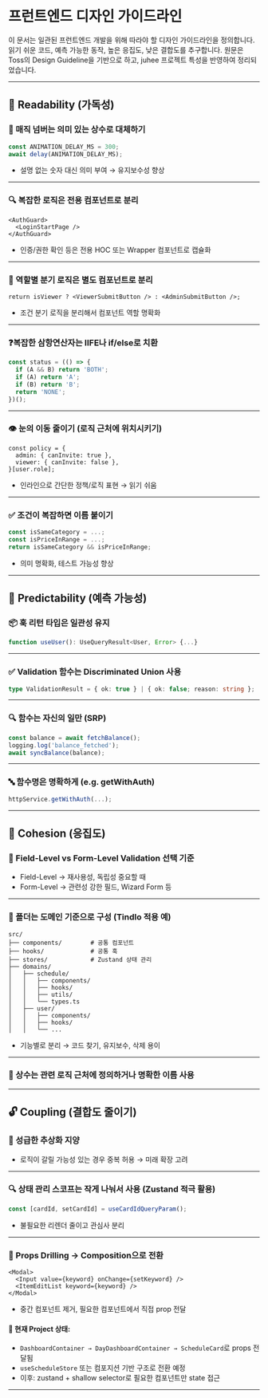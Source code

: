 # 프런트엔드 디자인 가이드라인

이 문서는 일관된 프런트엔드 개발을 위해 따라야 할 디자인 가이드라인을 정의합니다. 
읽기 쉬운 코드, 예측 가능한 동작, 높은 응집도, 낮은 결합도를 추구합니다. 원문은 Toss의 Design Guideline을 기반으로 하고, juhee 프로젝트 특성을 반영하여 정리되었습니다.

---

## 📘 Readability (가독성)

### 🔢 매직 넘버는 의미 있는 상수로 대체하기

```ts
const ANIMATION_DELAY_MS = 300;
await delay(ANIMATION_DELAY_MS);
```

- 설명 없는 숫자 대신 의미 부여 → 유지보수성 향상

---

### 🔍 복잡한 로직은 전용 컴포넌트로 분리

```tsx
<AuthGuard>
  <LoginStartPage />
</AuthGuard>
```

- 인증/권한 확인 등은 전용 HOC 또는 Wrapper 컴포넌트로 캡슐화

---

### 🧩 역할별 분기 로직은 별도 컴포넌트로 분리

```tsx
return isViewer ? <ViewerSubmitButton /> : <AdminSubmitButton />;
```

- 조건 분기 로직을 분리해서 컴포넌트 역할 명확화

---

### ❓복잡한 삼항연산자는 IIFE나 if/else로 치환

```ts
const status = (() => {
  if (A && B) return 'BOTH';
  if (A) return 'A';
  if (B) return 'B';
  return 'NONE';
})();
```

---

### 👁️ 눈의 이동 줄이기 (로직 근처에 위치시키기)

```tsx
const policy = {
  admin: { canInvite: true },
  viewer: { canInvite: false },
}[user.role];
```

- 인라인으로 간단한 정책/로직 표현 → 읽기 쉬움

---

### ✅ 조건이 복잡하면 이름 붙이기

```ts
const isSameCategory = ...;
const isPriceInRange = ...;
return isSameCategory && isPriceInRange;
```

- 의미 명확화, 테스트 가능성 향상

---

## 🔄 Predictability (예측 가능성)

### 📦 훅 리턴 타입은 일관성 유지

```ts
function useUser(): UseQueryResult<User, Error> {...}
```

---

### ✅ Validation 함수는 Discriminated Union 사용

```ts
type ValidationResult = { ok: true } | { ok: false; reason: string };
```

---

### 🔍 함수는 자신의 일만 (SRP)

```ts
const balance = await fetchBalance();
logging.log('balance_fetched');
await syncBalance(balance);
```

---

### 🔤 함수명은 명확하게 (e.g. getWithAuth)

```ts
httpService.getWithAuth(...);
```

---

## 🧩 Cohesion (응집도)

### 🧪 Field-Level vs Form-Level Validation 선택 기준

- Field-Level → 재사용성, 독립성 중요할 때
- Form-Level → 관련성 강한 필드, Wizard Form 등

---

### 📁 폴더는 도메인 기준으로 구성 (Tindlo 적용 예)

```
src/
├── components/        # 공통 컴포넌트
├── hooks/             # 공통 훅
├── stores/            # Zustand 상태 관리
├── domains/
│   ├── schedule/
│   │   ├── components/
│   │   ├── hooks/
│   │   ├── utils/
│   │   └── types.ts
│   ├── user/
│   │   ├── components/
│   │   ├── hooks/
│   │   └── ...
```

- 기능별로 분리 → 코드 찾기, 유지보수, 삭제 용이

---

### 🔗 상수는 관련 로직 근처에 정의하거나 명확한 이름 사용

---

## 🔓 Coupling (결합도 줄이기)

### 🧱 성급한 추상화 지양

- 로직이 갈릴 가능성 있는 경우 중복 허용 → 미래 확장 고려

---

### 🔍 상태 관리 스코프는 작게 나눠서 사용 (Zustand 적극 활용)

```ts
const [cardId, setCardId] = useCardIdQueryParam();
```

- 불필요한 리렌더 줄이고 관심사 분리

---

### 🧼 Props Drilling → Composition으로 전환

```tsx
<Modal>
  <Input value={keyword} onChange={setKeyword} />
  <ItemEditList keyword={keyword} />
</Modal>
```

- 중간 컴포넌트 제거, 필요한 컴포넌트에서 직접 prop 전달

#### 🔧 현재 Project 상태:

- `DashboardContainer → DayDashboardContainer → ScheduleCard`로 props 전달됨
- `useScheduleStore` 또는 컴포지션 기반 구조로 전환 예정
- 이후: zustand + shallow selector로 필요한 컴포넌트만 state 접근

---
